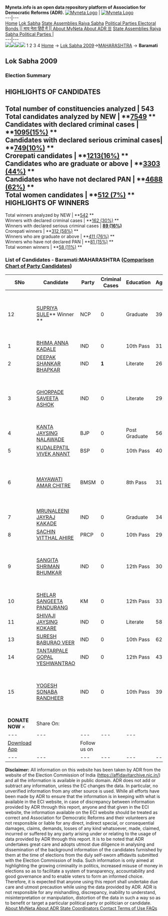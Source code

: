 **Myneta.info is an open data repository platform of Association for Democratic Reforms (ADR).**
[![Myneta Logo](https://www.myneta.info/lib/img/myneta-logo.png)](https://www.myneta.info/) | [![Myneta Logo](https://www.myneta.info/lib/img/adr-logo.png)](https://adrindia.org)  
---|---  
[Home](https://www.myneta.info/) [Lok Sabha](https://www.myneta.info/#ls "Lok Sabha") [ State Assemblies ](https://www.myneta.info/#sa "State Assemblies") [Rajya Sabha](https://www.myneta.info/#rs "Rajya Sabha") [Political Parties ](https://www.myneta.info/party "Political Parties") [ Electoral Bonds ](https://www.myneta.info/electoral_bonds "Electoral Bonds") [ || माय नेता हिंदी में || ](https://translate.google.co.in/translate?prev=hp&hl=en&js=y&u=www.myneta.info&sl=en&tl=hi&history_state0=) [ About MyNeta ](https://adrindia.org/content/about-myneta) [ About ADR ](https://adrindia.org/about-adr/who-we-are) [☰](javascript:void\(0\))
[ State Assemblies ](https://www.myneta.info/#sa "State Assemblies") [ Rajya Sabha ](https://www.myneta.info/#rs "Rajya Sabha") [ Political Parties ](https://www.myneta.info/party "Political Parties")
|   
---|---  
![](https://www.myneta.info/lib/img/banner/banner-1.png)![](https://www.myneta.info/lib/img/banner/banner-2.png)![](https://www.myneta.info/lib/img/banner/banner-3.png)![](https://www.myneta.info/lib/img/banner/banner-4.png)
1  2  3  4 
[Home](https://www.myneta.info/) → [Lok Sabha 2009](https://www.myneta.info/ls2009/)→[MAHARASHTRA](https://www.myneta.info/ls2009/index.php?action=show_constituencies&state_id=13) → **Baramati**
### 
## Lok Sabha 2009
###  Election Summary 
HIGHLIGHTS OF CANDIDATES  
---  
Total number of constituencies analyzed |  543   
Total candidates analyzed by NEW | **[7549](https://www.myneta.info/ls2009/index.php?action=summary&subAction=candidates_analyzed&sort=candidate#summary) **  
Candidates with declared criminal cases | **[1095(15%)](https://www.myneta.info/ls2009/index.php?action=summary&subAction=crime&sort=candidate#summary) **  
Candidates with declared serious criminal cases| **[749(10%)](https://www.myneta.info/ls2009/index.php?action=summary&subAction=serious_crime&sort=candidate#summary) **  
Crorepati candidates | **[1213(16%)](https://www.myneta.info/ls2009/index.php?action=summary&subAction=crorepati&sort=candidate#summary) **  
Candidates who are graduate or above | **[3303 (44%)](https://www.myneta.info/ls2009/index.php?action=summary&subAction=education&sort=candidate#summary) **  
Candidates who have not declared PAN | **[4688 (62%)](https://www.myneta.info/ls2009/index.php?action=summary&subAction=without_pan&sort=candidate#summary) **  
Total women candidates | **[512 (7%)](https://www.myneta.info/ls2009/index.php?action=summary&subAction=women_candidate&sort=candidate#summary) **  
HIGHLIGHTS OF WINNERS  
---  
Total winners analyzed by NEW | **[542](https://www.myneta.info/ls2009/index.php?action=summary&subAction=winner_analyzed&sort=candidate#summary) **  
Winners with declared criminal cases | **[162 (30%)](https://www.myneta.info/ls2009/index.php?action=summary&subAction=winner_crime&sort=candidate#summary) **  
Winners with declared serious criminal cases | **[89 (16%)](https://www.myneta.info/ls2009/index.php?action=summary&subAction=winner_serious_crime&sort=candidate#summary)**  
Crorepati winners | **[312 (58%)](https://www.myneta.info/ls2009/index.php?action=summary&subAction=winner_crorepati&sort=candidate#summary) **  
Winners who are graduate or above | **[411 (76%)](https://www.myneta.info/ls2009/index.php?action=summary&subAction=winner_education&sort=candidate#summary) **  
Winners who have not declared PAN | **[81 (15%)](https://www.myneta.info/ls2009/index.php?action=summary&subAction=winner_without_pan&sort=candidate#summary) **  
Total women winners | **[58 (11%)](https://www.myneta.info/ls2009/index.php?action=summary&subAction=winner_women&sort=candidate#summary) **  
### List of Candidates - Baramati:MAHARASHTRA ([Comparison Chart of Party Candidates](https://www.myneta.info/ls2009/comparisonchart.php?constituency_id=213))
SNo | Candidate| Party| Criminal Cases| Education| Age| Total Assets| Liabilities  
---|---|---|---|---|---|---|---  
12  | [SUPRIYA SULE](https://www.myneta.info/ls2009/candidate.php?candidate_id=3613)** Winner ** | NCP | 0 | Graduate| 39 | ![](https://myneta.info/image_v2.php?myneta_folder=ls2009&candidate_id=3613&col=ta) | ![](https://myneta.info/image_v2.php?myneta_folder=ls2009&candidate_id=3613&col=lia)  
1  | [BHIMA ANNA KADALE](https://www.myneta.info/ls2009/candidate.php?candidate_id=3622) | IND | 0 | 10th Pass| 31 | Rs 43,400 ~ 43 Thou+ | Rs 30,000 ~ 30 Thou+  
2  | [DEEPAK SHANKAR BHAPKAR](https://www.myneta.info/ls2009/candidate.php?candidate_id=3621) | IND | **1** | Literate| 26 | Rs 86,14,000 ~ 86 Lacs+ | Rs 63,00,000 ~ 63 Lacs+  
3  | [GHORPADE SAVEETA ASHOK](https://www.myneta.info/ls2009/candidate.php?candidate_id=3618) | IND | 0 | Literate| 29 | ![](https://myneta.info/image_v2.php?myneta_folder=ls2009&candidate_id=3618&col=ta) | ![](https://myneta.info/image_v2.php?myneta_folder=ls2009&candidate_id=3618&col=lia)  
4  | [KANTA JAYSING NALAWADE](https://www.myneta.info/ls2009/candidate.php?candidate_id=3612) | BJP | 0 | Post Graduate| 56 | Rs 53,52,400 ~ 53 Lacs+ | Rs 0 ~   
5  | [KUDALEPATIL VIVEK ANANT](https://www.myneta.info/ls2009/candidate.php?candidate_id=3611) | BSP | 0 | 10th Pass| 40 | Rs 18,75,10,000 ~ 18 Crore+ | Rs 0 ~   
6  | [MAYAWATI AMAR CHITRE](https://www.myneta.info/ls2009/candidate.php?candidate_id=3614) | BMSM | 0 | 8th Pass| 31 | ![](https://myneta.info/image_v2.php?myneta_folder=ls2009&candidate_id=3614&col=ta) | ![](https://myneta.info/image_v2.php?myneta_folder=ls2009&candidate_id=3614&col=lia)  
7  | [MRUNALEENI JAYRAJ KAKADE](https://www.myneta.info/ls2009/candidate.php?candidate_id=3623) | IND | 0 | Graduate| 34 | Rs 64,40,000 ~ 64 Lacs+ | Rs 0 ~   
8  | [SACHIN VITTHAL AHIRE](https://www.myneta.info/ls2009/candidate.php?candidate_id=3616) | PRCP | 0 | 10th Pass| 29 | Nil | Rs 0 ~   
9  | [SANGITA SHRIMAN BHUMKAR](https://www.myneta.info/ls2009/candidate.php?candidate_id=3627) | IND | 0 | 12th Pass| 30 | ![](https://myneta.info/image_v2.php?myneta_folder=ls2009&candidate_id=3627&col=ta) | ![](https://myneta.info/image_v2.php?myneta_folder=ls2009&candidate_id=3627&col=lia)  
10  | [SHELAR SANGEETA PANDURANG](https://www.myneta.info/ls2009/candidate.php?candidate_id=3615) | KM | 0 | 12th Pass| 33 | Rs 14,65,000 ~ 14 Lacs+ | Rs 0 ~   
11  | [SHIVAJI JAYSING KOKARE](https://www.myneta.info/ls2009/candidate.php?candidate_id=3625) | IND | 0 | Literate| 58 | Rs 4,20,000 ~ 4 Lacs+ | Rs 3,000 ~ 3 Thou+  
13  | [SURESH BABURAO VEER](https://www.myneta.info/ls2009/candidate.php?candidate_id=3626) | IND | 0 | 10th Pass| 62 | Rs 12,01,500 ~ 12 Lacs+ | Rs 50,000 ~ 50 Thou+  
14  | [TANTARPALE GOPAL YESHWANTRAO](https://www.myneta.info/ls2009/candidate.php?candidate_id=3620) | IND | 0 | 12th Pass| 43 | Rs 30,99,000 ~ 30 Lacs+ | Rs 0 ~   
15  | [YOGESH SONABA RANDHEER](https://www.myneta.info/ls2009/candidate.php?candidate_id=3624) | IND | 0 | 10th Pass| 39 | ![](https://myneta.info/image_v2.php?myneta_folder=ls2009&candidate_id=3624&col=ta) | ![](https://myneta.info/image_v2.php?myneta_folder=ls2009&candidate_id=3624&col=lia)  
|  **DONATE NOW** × |  Share On:  | [](https://api.whatsapp.com/send?text=https%3A%2F%2Fmyneta.info%2Fpunjab2022%2Findex.php%3Faction%3Dshow_constituencies%26state_id%3D19) | [](https://www.facebook.com/sharer/sharer.php?u=https%3A%2F%2Fmyneta.info%2Fpunjab2022%2Findex.php%3Faction%3Dshow_constituencies%26state_id%3D19) | [](https://twitter.com/share?url=https%3A%2F%2Fmyneta.info%2Fpunjab2022%2Findex.php%3Faction%3Dshow_constituencies%26state_id%3D19)  
---|---|---|---|---  
| [ Download App ](https://play.google.com/store/apps/details?id=com.webrosoft.myneta1&pcampaignid=pcampaignidMKT-Other-global-all-co-prtnr-py-PartBadge-Mar2515-1) | [](https://play.google.com/store/apps/details?id=com.webrosoft.myneta1&pcampaignid=pcampaignidMKT-Other-global-all-co-prtnr-py-PartBadge-Mar2515-1) |  Follow us on  | [](https://www.facebook.com/adrindia.org/) | [](https://twitter.com/adrspeaks) | [](https://groups.google.com/g/national-election-watch?hl=en&pli=1) | [](https://www.instagram.com/adrspeaks/) | [](https://www.youtube.com/user/adrspeaks) | [](https://sharechat.com/profile/adrspeaks)  
---|---|---|---|---|---|---|---|---  
**Disclaimer:** All information on this website has been taken by ADR from the website of the Election Commission of India (https://affidavitarchive.nic.in/) and all the information is available in public domain. ADR does not add or subtract any information, unless the EC changes the data. In particular, no unverified information from any other source is used. While all efforts have been made by ADR to ensure that the information is in keeping with what is available in the ECI website, in case of discrepancy between information provided by ADR through this report, anyone and that given in the ECI website, the information available on the ECI website should be treated as correct and Association for Democratic Reforms and their volunteers are not responsible or liable for any direct, indirect special, or consequential damages, claims, demands, losses of any kind whatsoever, made, claimed, incurred or suffered by any party arising under or relating to the usage of data provided by ADR through this report. It is to be noted that ADR undertakes great care and adopts utmost due diligence in analysing and dissemination of the background information of the candidates furnished by them at the time of elections from the duly self-sworn affidavits submitted with the Election Commission of India. Such information is only aimed at highlighting the growing criminality in politics, increased misuse of money in elections so as to facilitate a system of transparency, accountability and good governance and to enable voters to form an informed choice. Therefore, it is expected that anyone using this report shall undertake due care and utmost precaution while using the data provided by ADR. ADR is not responsible for any mishandling, discrepancy, inability to understand, misinterpretation or manipulation, distortion of the data in such a way so as to benefit or target a particular political party or politician or candidate. 
[ About MyNeta ](https://adrindia.org/content/about-myneta) [ About ADR ](https://adrindia.org/about-adr/who-we-are) [ State Coordinators ](https://adrindia.org/about-adr/state-coordinators) [ Contact ](https://adrindia.org/contact-us) [ Terms of Use ](https://adrindia.org/content/adr-terms-use) [ FAQs ](https://adrindia.org/content/faqs)
